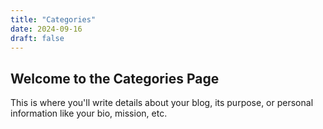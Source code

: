 ```yaml
---
title: "Categories"
date: 2024-09-16
draft: false
---
```

## Welcome to the Categories Page

This is where you'll write details about your blog, its purpose, or personal information like your bio, mission, etc.
